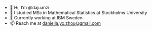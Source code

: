 - 👋 Hi, I’m @dajuanzi
- 👀 I studied MSc in Mathematical Statistics at Stockholms University
- 🌱 Currently working at IBM Sweden
- 📫 Reach me at daniella.yx.zhou@gmail.com

<!---
dajuanzi/dajuanzi is a ✨ special ✨ repository because its `README.md` (this file) appears on your GitHub profile.
You can click the Preview link to take a look at your changes.
--->
